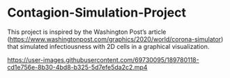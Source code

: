 # Contagion-Simulation-Project

This project is inspired by the Washington Post’s article (https://www.washingtonpost.com/graphics/2020/world/corona-simulator) that simulated infectiousness with 2D cells in a graphical visualization. 

https://user-images.githubusercontent.com/69730095/189780118-cd1e756e-8b30-4bd8-b325-5d7efe5da2c2.mp4
